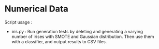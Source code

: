 # Numerical Data

Script usage :

- iris.py : Run generation tests by deleting and generating a varying number of irises with SMOTE and Gaussian distribution. Then use them with a classifier, and output results to CSV files.
